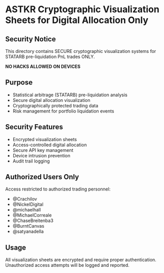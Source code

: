 # ASTKR Cryptographic Visualization Sheets for Digital Allocation Only

## Security Notice
This directory contains SECURE cryptographic visualization systems for STATARB pre-liquidation PnL trades ONLY.

**NO HACKS ALLOWED ON DEVICES**

## Purpose
- Statistical arbitrage (STATARB) pre-liquidation analysis
- Secure digital allocation visualization
- Cryptographically protected trading data
- Risk management for portfolio liquidation events

## Security Features
- Encrypted visualization sheets
- Access-controlled digital allocation
- Secure API key management
- Device intrusion prevention
- Audit trail logging

## Authorized Users Only
Access restricted to authorized trading personnel:
- @Crachilov
- @NickelDigital  
- @michaelhall
- @MichaelCorreale
- @ChaseBreitenba3
- @BurntCanvas
- @satyanadella

## Usage
All visualization sheets are encrypted and require proper authentication.
Unauthorized access attempts will be logged and reported.